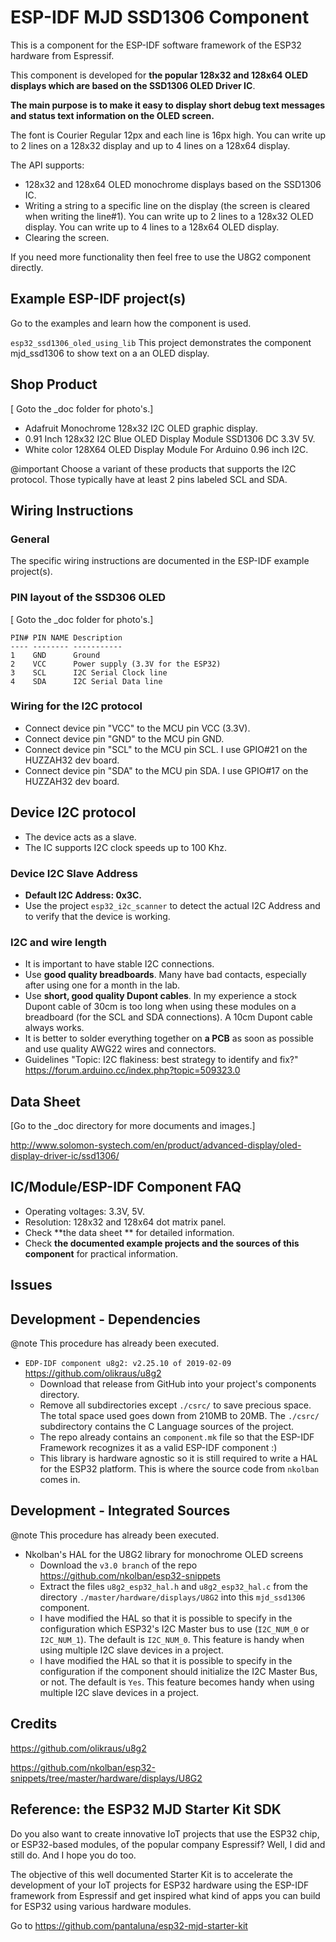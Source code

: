 # ESP-IDF MJD SSD1306 Component

This is a component for the ESP-IDF software framework of the ESP32 hardware from Espressif.

This component is developed for **the popular 128x32 and 128x64 OLED displays which are based on the SSD1306 OLED Driver IC**.

**The main purpose is to make it easy to display short debug text messages and status text information on the OLED screen.**

The font is Courier Regular 12px and each line is 16px high. You can write up to 2 lines on a 128x32 display and up to 4 lines on a 128x64 display.

The API supports:

- 128x32 and 128x64 OLED monochrome displays based on the SSD1306 IC.
- Writing a string to a specific line on the display (the screen is cleared when writing the line#1). You can write up to 2 lines to a 128x32 OLED display. You can write up to 4 lines to a 128x64 OLED display.
- Clearing the screen.

If you need more functionality then feel free to use the U8G2 component directly.



## Example ESP-IDF project(s)

Go to the examples and learn how the component is used.

```esp32_ssd1306_oled_using_lib``` This project demonstrates the component mjd_ssd1306 to show text on a an OLED display.




## Shop Product

[ Goto the _doc folder for photo's.]

- Adafruit Monochrome 128x32 I2C OLED graphic display.
- 0.91 Inch 128x32 I2C Blue OLED Display Module SSD1306 DC 3.3V 5V.
- White color 128X64 OLED Display Module For Arduino 0.96 inch I2C.

@important Choose a variant of these products that supports the I2C protocol. Those typically have at least 2 pins labeled SCL and SDA.



## Wiring Instructions

### General

The specific wiring instructions are documented in the  ESP-IDF example project(s).



### PIN layout of the SSD306 OLED

[ Goto the _doc folder for photo's.]

```
PIN# PIN NAME Description
---- -------- -----------
1    GND      Ground
2    VCC      Power supply (3.3V for the ESP32)
3    SCL      I2C Serial Clock line
4    SDA      I2C Serial Data line
```



### Wiring for the I2C protocol

- Connect device pin "VCC" to the MCU pin VCC (3.3V).
- Connect device pin "GND" to the MCU pin GND.
- Connect device pin "SCL" to the MCU pin SCL. I use GPIO#21 on the HUZZAH32 dev board.
- Connect device pin "SDA" to the MCU pin SDA. I use GPIO#17 on the HUZZAH32 dev board.



## Device I2C protocol

- The device acts as a slave.
- The IC supports I2C clock speeds up to 100 Khz.



### Device I2C Slave Address

- **Default I2C Address: 0x3C.**
- Use the project ```esp32_i2c_scanner``` to detect the actual I2C Address and to verify that the device is working.

  

### I2C and wire length

- It is important to have stable I2C connections.
- Use **good quality breadboards**. Many have bad contacts, especially after using one for a month in the lab.
- Use **short, good quality Dupont cables**. In my experience a stock Dupont cable of 30cm is too long when using these modules on a breadboard (for the SCL and SDA connections). A 10cm Dupont cable always works.
- It is better to solder everything together on **a PCB** as soon as possible and use quality AWG22 wires and connectors.
- Guidelines "Topic: I2C flakiness:  best strategy to identify and fix?" https://forum.arduino.cc/index.php?topic=509323.0



## Data Sheet

[Go to the _doc directory for more documents and images.]

<http://www.solomon-systech.com/en/product/advanced-display/oled-display-driver-ic/ssd1306/>




## IC/Module/ESP-IDF Component FAQ
- Operating voltages: 3.3V, 5V.
- Resolution: 128x32 and 128x64 dot matrix panel.
- Check **the data sheet ** for detailed information.
- Check **the documented example projects and the sources of this component** for practical information.



## Issues



## Development - Dependencies

@note This procedure has already been executed.

- ```EDP-IDF component u8g2: v2.25.10 of 2019-02-09``` <https://github.com/olikraus/u8g2>
  - Download that release from GitHub into your project's components directory.
  - Remove all subdirectories except ```./csrc/``` to save precious space. The total space used goes down from 210MB to 20MB. The ```./csrc/``` subdirectory contains the C Language sources of the project.
  - The repo already contains an ```component.mk``` file so that the ESP-IDF Framework recognizes it as a valid ESP-IDF component :) 
  - This library is hardware agnostic so it is still required to write a HAL for the ESP32 platform. This is where the source code from ```nkolban``` comes in.



## Development - Integrated Sources

@note This procedure has already been executed.

- Nkolban's HAL for the U8G2 library for monochrome OLED screens
  - Download the ```v3.0 branch``` of the repo https://github.com/nkolban/esp32-snippets
  - Extract the files ```u8g2_esp32_hal.h``` and ```u8g2_esp32_hal.c``` from the directory ```./master/hardware/displays/U8G2``` into this ```mjd_ssd1306``` component.
  - I have modified the HAL so that it is possible to specify in the configuration which ESP32's I2C Master bus to use (```I2C_NUM_0``` or ```I2C_NUM_1```). The default is ```I2C_NUM_0```. This feature is handy when using multiple I2C slave devices in a project.
  - I have modified the HAL so that it is possible to specify in the configuration if the component should initialize the I2C Master Bus, or not. The default is ```Yes```. This feature becomes handy when using multiple I2C slave devices in a project.



## Credits

<https://github.com/olikraus/u8g2>

<https://github.com/nkolban/esp32-snippets/tree/master/hardware/displays/U8G2>



## Reference: the ESP32 MJD Starter Kit SDK

Do you also want to create innovative IoT projects that use the ESP32 chip, or ESP32-based modules, of the popular company Espressif? Well, I did and still do. And I hope you do too.

The objective of this well documented Starter Kit is to accelerate the development of your IoT projects for ESP32 hardware using the ESP-IDF framework from Espressif and get inspired what kind of apps you can build for ESP32 using various hardware modules.

Go to https://github.com/pantaluna/esp32-mjd-starter-kit

